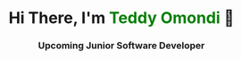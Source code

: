 <style>
    h2 {
        font-weight: bold;
    }
    .container {
    margin: auto;
    text-align: center;
}
</style>

 <div class="container">
        <div>
            <h1>Hi There, I'm <span style="color: green; ">Teddy Omondi</span> &#128075</h1>
            <h3>Upcoming Junior Software Developer</h3>
        </div>
</div>




